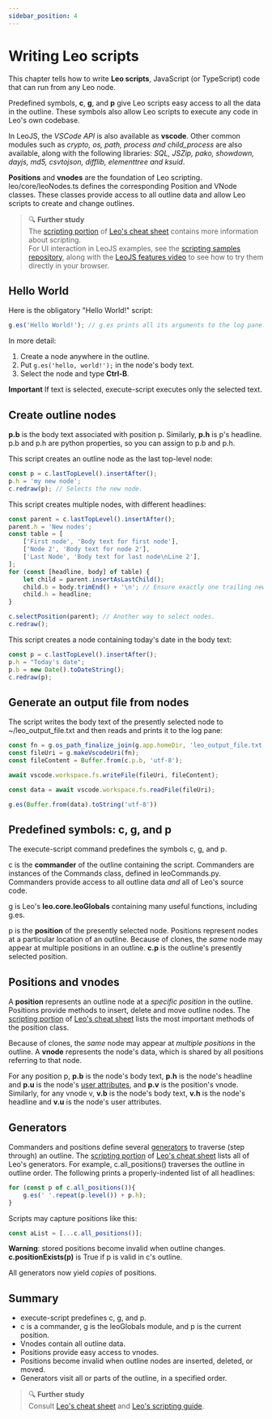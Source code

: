 ```yaml
---
sidebar_position: 4
---
```


# Writing Leo scripts

This chapter tells how to write **Leo scripts**, JavaScript (or TypeScript) code that can run from any Leo node.

Predefined symbols, **c**, **g**, and **p** give Leo scripts easy access to all the data in the outline. These symbols also allow Leo scripts to execute any code in Leo's own codebase.

In LeoJS, the _VSCode API_ is also available as **vscode**. Other common modules such as _crypto, os, path, process and child_process_ are also available, along with the following libraries: _SQL, JSZip, pako, showdown, dayjs, md5, csvtojson, difflib, elementtree and ksuid_.

**Positions** and **vnodes** are the foundation of Leo scripting. leo/core/leoNodes.ts defines the corresponding Position and VNode classes. These classes provide access to all outline data and allow Leo scripts to create and change outlines.

> 🔍 **Further study**\
> The [scripting portion](../users-guide/cheatsheet.md#scripting) of [Leo's cheat sheet](../users-guide/cheatsheet.md) contains more information about scripting.\
> For UI interaction in LeoJS examples, see the [scripting samples repository](https://github.com/boltex/scripting-samples-leojs), along with the [LeoJS features video](https://www.youtube.com/watch?v=M_mKXSbVGdE) to see how to try them directly in your browser.

## Hello World

Here is the obligatory "Hello World!" script:

```javascript
g.es('Hello World!'); // g.es prints all its arguments to the log pane.
```

In more detail:

1. Create a node anywhere in the outline.
2. Put `g.es('hello, world!');` in the node's body text.
3. Select the node and type **Ctrl-B**.

**Important** If text is selected, execute-script executes only the selected text.

## Create outline nodes

**p.b** is the body text associated with position p. Similarly, **p.h** is p's headline.
p.b and p.h are python properties, so you can assign to p.b and p.h.

This script creates an outline node as the last top-level node:

```javascript
const p = c.lastTopLevel().insertAfter();
p.h = 'my new node';
c.redraw(p); // Selects the new node.
```

This script creates multiple nodes, with different headlines:

```javascript
const parent = c.lastTopLevel().insertAfter();
parent.h = 'New nodes';
const table = [
    ['First node', 'Body text for first node'],
    ['Node 2', 'Body text for node 2'],
    ['Last Node', 'Body text for last node\nLine 2'],
];
for (const [headline, body] of table) {
    let child = parent.insertAsLastChild();
    child.b = body.trimEnd() + '\n'; // Ensure exactly one trailing newline.
    child.h = headline;
}

c.selectPosition(parent); // Another way to select nodes.
c.redraw();
```

This script creates a node containing today's date in the body text:

```javascript
const p = c.lastTopLevel().insertAfter();
p.h = "Today's date";
p.b = new Date().toDateString();
c.redraw(p);
```

## Generate an output file from nodes

The script writes the body text of the presently selected node to ~/leo_output_file.txt and then reads and prints it to the log pane:

```javascript
const fn = g.os_path_finalize_join(g.app.homeDir, 'leo_output_file.txt');
const fileUri = g.makeVscodeUri(fn);
const fileContent = Buffer.from(c.p.b, 'utf-8');

await vscode.workspace.fs.writeFile(fileUri, fileContent);

const data = await vscode.workspace.fs.readFile(fileUri);

g.es(Buffer.from(data).toString('utf-8'))
```

## Predefined symbols: c, g, and p

The execute-script command predefines the symbols c, g, and p.

c is the **commander** of the outline containing the script. Commanders are instances of the Commands class, defined in leoCommands.py. Commanders provide access to all outline data *and* all of Leo's source code.

g is Leo's **leo.core.leoGlobals** containing many useful functions, including g.es.

p is the **position** of the presently selected node. Positions represent nodes at a particular location of an outline. Because of clones, the *same* node may appear at multiple positions in an outline. **c.p** is the outline's presently selected position.

## Positions and vnodes

A **position** represents an outline node at a *specific position* in the outline. Positions provide methods to insert, delete and move outline nodes. The [scripting portion](../users-guide/cheatsheet.md#scripting) of [Leo's cheat sheet](../users-guide/cheatsheet.md) lists the most important methods of the position class.

Because of clones, the *same* node may appear at *multiple positions* in the outline. A **vnode** represents the node's data, which is shared by all positions referring to that node.

For any position p, **p.b** is the node's body text, **p.h** is the node's headline and **p.u** is the node's [user attributes](../users-guide/customizing.md#adding-extensible-attributes-to-nodes-and-leo-files), and **p.v** is the position's vnode. Similarly, for any vnode v, **v.b** is the node's body text, **v.h** is the node's headline and **v.u** is the node's user attributes.

## Generators

Commanders and positions define several [generators](https://developer.mozilla.org/en-US/docs/Web/JavaScript/Guide/Iterators_and_generators#generator_functions) to traverse (step through) an outline. The [scripting portion](../users-guide/cheatsheet.md#scripting) of [Leo's cheat sheet](../users-guide/cheatsheet.md) lists all of Leo's generators. For example, c.all_positions() traverses the outline in outline order.  The following prints a properly-indented list of all headlines:

```javascript
for (const p of c.all_positions()){
    g.es(' '.repeat(p.level()) + p.h);
}
```

Scripts may capture positions like this:

```javascript
const aList = [...c.all_positions()];
```
**Warning**: stored positions become invalid when outline changes. **c.positionExists(p)** is True if p is valid in c's outline.

All generators now yield *copies* of positions.

## Summary

- execute-script predefines c, g, and p.
- c is a commander, g is the leoGlobals module, and p is the current position.
- Vnodes contain all outline data.
- Positions provide easy access to vnodes.
- Positions become invalid when outline nodes are inserted, deleted, or moved.
- Generators visit all or parts of the outline, in a specified order.

> 🔍 **Further study**\
> Consult [Leo's cheat sheet](../users-guide/cheatsheet.md) and [Leo's scripting guide](../advanced-topics/leo-scripting-guide.md).
